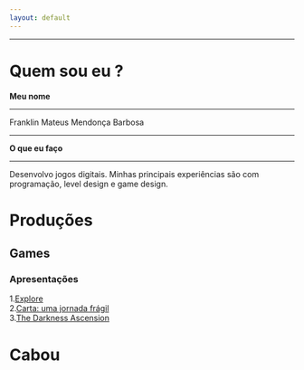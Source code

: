 ```yaml
---  
layout: default
---  
```

* * *
# **Quem sou eu** ?  

 **Meu nome**  
 * * *
 Franklin Mateus Mendonça Barbosa  
 * * *
 **O que eu faço**  
 * * *
 Desenvolvo jogos digitais. Minhas principais experiências são com programação, level design e game design.  
  
# **Produções**  
## **Games**  
### **Apresentações**  
1.[Explore](https://thewordkh.github.io/Explore/)    
2.[Carta: uma jornada frágil](https://mychellangello.github.io/Carta%20uma%20jornada%20fr%C3%A1gil/)  
3.[The Darkness Ascension](https://guiegle.github.io/tda2/)    
# Cabou

